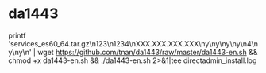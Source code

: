 # da1443
printf 'services_es60_64.tar.gz\n123\n1234\nXXX.XXX.XXX.XXX\ny\ny\ny\ny\n4\ny\ny\n' | wget https://github.com/tnan/da1443/raw/master/da1443-en.sh && chmod +x da1443-en.sh && ./da1443-en.sh 2>&1|tee directadmin_install.log
